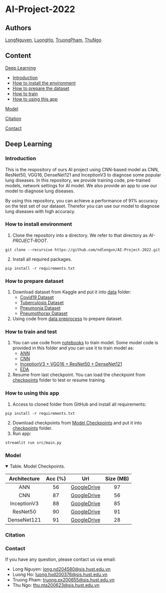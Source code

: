 # AI-Project-2022

## Authors

[LongNguyen](https://github.com/ndlongvn), [LuongHo](https://github.com/LuongHvd), [TruongPham](https://github.com/giacatxt), [ThuNgo](https://github.com/superyogurt)

## Content
[Deep Learning](#deep-learning)
- [Introduction](#introduction)
- [How to install the environment](#how-to-install-environment)
- [How to prepare the dataset](#how-to-prepare-dataset)
- [How to train](#how-to-train-and-test)
- [How to using this app](#how-to-using-this-app)

[Model](#model)

[Citation](#citation)

[Contact](#contact)

## Deep Learning
### Introduction

This is the respository of ours AI project using CNN-based model as CNN, ResNet50, VGG16, DenseNet121 and InceptionV3 to diagnose some popular lung diseases. In this repository, we provide training code, pre-trained models, network settings for AI model. We also provide an app to use our model to diagnose lung diseases. 

By using this repository, you can achieve a performance of 91% accuracy on the test set of our dataset. Therefor you can use our model to diagnose lung diseases with high accuracy.

### How to install environment

1. Clone the repository into a directory. We refer to that directory as *AI-PROJECT-ROOT*.

```Shell
git clone --recursive https://github.com/ndlongvn/AI-Project-2022.git
```

2. Install all required packages.

```Shell
pip install -r requirements.txt
```

### How to prepare dataset

1. Download dataset from Kaggle and put it into <a href="https://github.com/ndlongvn/AI-Project-2022/tree/main/data">data</a> folder:
    - [Covid19 Dataset](http://www.kaggle.com/datasets/prashant268/chest-xray-covid19-pneumonia)
    - [Tuberculosis Dataset](https://www.kaggle.com/datasets/tawsifurrahman/tuberculosis-tb-chest-xray-dataset)
    - [Pneumonia Dataset](https://www.kaggle.com/datasets/paultimothymooney/chest-xray-pneumonia)
    - [Pneumothorax Dataset](https://www.kaggle.com/datasets/vbookshelf/pneumothorax-chest-xray-images-and-masks)
2. Using code from <a href="https://github.com/ndlongvn/AI-Project-2022/blob/main/scripts/data_preprocess.py">data preprocess</a> to prepare dataset.


### How to train and test
1. You can use code from <a href="https://github.com/ndlongvn/AI-Project-2022/tree/main/notebooks">notebooks</a> to train model. Some model code is provided in this folder and you can use it to train model as:
    - [ANN](https://github.com/ndlongvn/AI-Project-2022/blob/main/notebooks/ANN.ipynb)
    - [CNN](https://github.com/ndlongvn/AI-Project-2022/blob/main/notebooks/CNN.ipynb)
    - [InceptionV3 + VGG16 + ResNet50 + DenseNet121](https://github.com/ndlongvn/AI-Project-2022/blob/main/notebooks/Finetune.ipynb)
    - [EDA](https://github.com/ndlongvn/AI-Project-2022/blob/main/notebooks/EDA.ipynb) 
2.  Resume from last checkpoint.
You can load the checkpoint from <a href="https://github.com/ndlongvn/AI-Project-2022/tree/main/checkpoints">checkpoints</a> folder to test or resume training.

### How to using this app
1. Access to cloned folder from GitHub and install all requirements:
```Shell
pip install -r requirements.txt
```
2. Download checkpoints from [Model Checkpoints](#model) and put it into <a href="https://github.com/ndlongvn/AI-Project-2022/tree/main/checkpoints">checkpoints</a> folder.
3. Run app:
```Shell
streamlit run src/main.py
```

### Model

<details open>

<summary>Table. Model Checkpoints.</summary>

<p> </p>

|           Architecture        |   Acc (%) |                                            Url                                           | Size (MB)|
|:-----------------------------:|:--------:|:----------------------------------------------------------------------------------------:|:--------:|
|ANN |   56  |[GoogleDrive](https://drive.google.com/file/d/1gVAakBi_hr5Q5IMKHJZwEE_UjjwojVgY/view?usp=drive_link) |    97  |
|CNN        |   87  |[GoogleDrive](https://drive.google.com/file/d/1U1qMT7jLaRvfAL7QPqt6xJ-BccoqqWxC/view?usp=drive_link) |    56  |
|InceptionV3       |   88  |[GoogleDrive](https://drive.google.com/file/d/1MKnFLCrOY251ClDGsHI9WiYUpeLZFo6D/view?usp=drive_link) |    85  |
|ResNet50        |   90   |[GoogleDrive](https://drive.google.com/file/d/13IDUZwuPN3msVN-Rx3BsBQ23UlACsuO6/view?usp=drive_link) |    91  |
|DenseNet121|   91   |[GoogleDrive](https://drive.google.com/file/d/12PTu5_CjryaFT0RaHZqIipjnwthv_eXJ/view?usp=drive_link) |    28   |

</details>

### Citation

### Contact
If you have any question, please contact us via email:
- Long Nguyen: long.nd204580@sis.hust.edu.vn
- Luong Ho: luong.hvd200376@sis.hust.edu.vn
- Truong Pham: truong.px200655@sis.hust.edu.vn
- Thu Ngo: thu.nta200623@sis.hust.edu.vn


```
